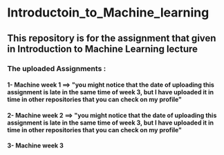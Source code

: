 # Introductoin_to_Machine_learning
## This repository is for the assignment that given in Introduction to Machine Learning lecture

### The uploaded Assignments :
#### 1- Machine week 1 ==> "you might notice that the date of uploading this assignment is late in the same time of week 3, but I have uploaded it in time in other repositories that you can check on my profile"
#### 2- Machine week 2 ==> "you might notice that the date of uploading this assignment is late in the same time of week 3, but I have uploaded it in time in other repositories that you can check on my profile"
#### 3- Machine week 3
